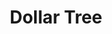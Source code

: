 ---
title: "Dollar Tree"
url: /roanoke/dollar-tree-williamson-road-northwest/
shop: variety store
---